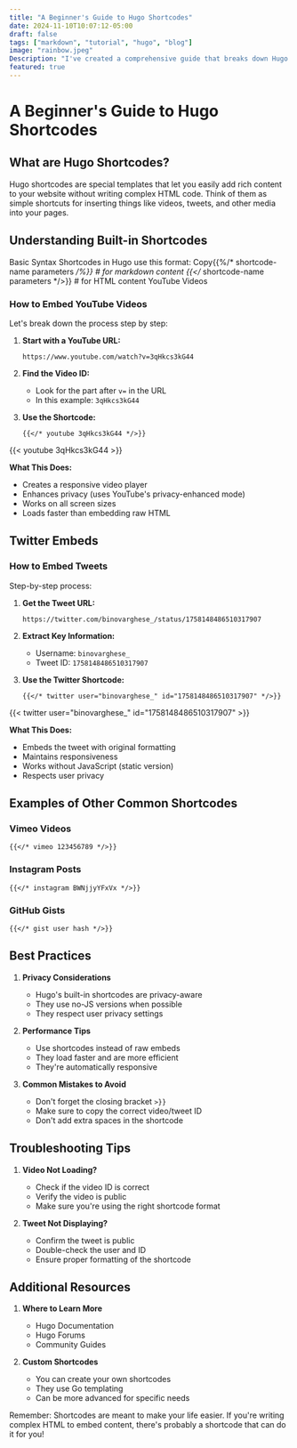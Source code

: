 ```yaml
---
title: "A Beginner's Guide to Hugo Shortcodes"
date: 2024-11-10T10:07:12-05:00
draft: false
tags: ["markdown", "tutorial", "hugo", "blog"]
image: "rainbow.jpeg"
Description: "I've created a comprehensive guide that breaks down Hugo shortcodes in a beginner-friendly way. Would you like me to explain any particular section in more detail? I can also show you:"
featured: true
---
```



# A Beginner's Guide to Hugo Shortcodes

## What are Hugo Shortcodes?
Hugo shortcodes are special templates that let you easily add rich content to your website without writing complex HTML code. Think of them as simple shortcuts for inserting things like videos, tweets, and other media into your pages.

## Understanding Built-in Shortcodes

Basic Syntax
Shortcodes in Hugo use this format:
Copy{{%/* shortcode-name parameters */%}}  # for markdown content
{{</* shortcode-name parameters */>}}  # for HTML content
YouTube Videos

### How to Embed YouTube Videos
Let's break down the process step by step:

1. **Start with a YouTube URL:**
   ```
   https://www.youtube.com/watch?v=3qHkcs3kG44
   ```

2. **Find the Video ID:**
   - Look for the part after `v=` in the URL
   - In this example: `3qHkcs3kG44`

3. **Use the Shortcode:**
   ```
   {{</* youtube 3qHkcs3kG44 */>}}
   ```
{{< youtube 3qHkcs3kG44 >}}

**What This Does:**
- Creates a responsive video player
- Enhances privacy (uses YouTube's privacy-enhanced mode)
- Works on all screen sizes
- Loads faster than embedding raw HTML

## Twitter Embeds

### How to Embed Tweets
Step-by-step process:

1. **Get the Tweet URL:**
   ```
   https://twitter.com/binovarghese_/status/1758148486510317907
   ```

2. **Extract Key Information:**
   - Username: `binovarghese_`
   - Tweet ID: `1758148486510317907`

3. **Use the Twitter Shortcode:**
   ```
   {{</* twitter user="binovarghese_" id="1758148486510317907" */>}}
   ```

{{< twitter user="binovarghese_" id="1758148486510317907" >}}

**What This Does:**
- Embeds the tweet with original formatting
- Maintains responsiveness
- Works without JavaScript (static version)
- Respects user privacy

## Examples of Other Common Shortcodes

### Vimeo Videos
```
{{</* vimeo 123456789 */>}}
```

### Instagram Posts
```
{{</* instagram BWNjjyYFxVx */>}}
```

### GitHub Gists
```
{{</* gist user hash */>}}
```

## Best Practices

1. **Privacy Considerations**
   - Hugo's built-in shortcodes are privacy-aware
   - They use no-JS versions when possible
   - They respect user privacy settings

2. **Performance Tips**
   - Use shortcodes instead of raw embeds
   - They load faster and are more efficient
   - They're automatically responsive

3. **Common Mistakes to Avoid**
   - Don't forget the closing bracket `>}}`
   - Make sure to copy the correct video/tweet ID
   - Don't add extra spaces in the shortcode

## Troubleshooting Tips

1. **Video Not Loading?**
   - Check if the video ID is correct
   - Verify the video is public
   - Make sure you're using the right shortcode format

2. **Tweet Not Displaying?**
   - Confirm the tweet is public
   - Double-check the user and ID
   - Ensure proper formatting of the shortcode

## Additional Resources

1. **Where to Learn More**
   - Hugo Documentation
   - Hugo Forums
   - Community Guides

2. **Custom Shortcodes**
   - You can create your own shortcodes
   - They use Go templating
   - Can be more advanced for specific needs

Remember: Shortcodes are meant to make your life easier. If you're writing complex HTML to embed content, there's probably a shortcode that can do it for you!
